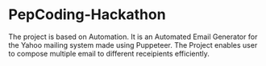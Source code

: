 # PepCoding-Hackathon
The project is based on Automation.
It is an Automated Email Generator for the Yahoo mailing system made using Puppeteer.
The Project enables user to compose multiple email to different receipients efficiently.

